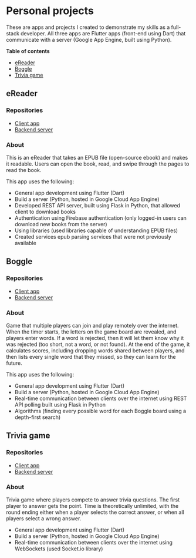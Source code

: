 # Personal projects
These are apps and projects I created to demonstrate my skills as a full-stack developer. All three apps are Flutter apps (front-end using Dart) that communicate with a server (Google App Engine, built using Python).

**Table of contents**
 * [eReader](#ereader)
 * [Boggle](#boggle)
 * [Trivia game](#trivia-game)

## eReader

### Repositories
 * [Client app](https://github.com/TheOmnimax/ereader)
 * [Backend server](https://github.com/TheOmnimax/ebook-server)

### About

This is an eReader that takes an EPUB file (open-source ebook) and makes it readable. Users can open the book, read, and swipe through the pages to read the book.

This app uses the following:

 * General app development using Flutter (Dart)
 * Build a server (Python, hosted in Google Cloud App Engine)
 * Developed REST API server, built using Flask in Python, that allowed client to download books
 * Authentication using Firebase authentication (only logged-in users can download new books from the server)
 * Using libraries (used libraries capable of understanding EPUB files)
 * Created services epub parsing services that were not previously available

## Boggle

### Repositories
 * [Client app](https://github.com/TheOmnimax/boggle_flutter)
 * [Backend server](https://github.com/TheOmnimax/boggle-server)

### About

Game that multiple players can join and play remotely over the internet. When the timer starts, the letters on the game board are revealed, and players enter words. If a word is rejected, then it will let them know why it was rejected (too short, not a word, or not found). At the end of the game, it calculates scores, including dropping words shared between players, and then lists every single word that they missed, so they can learn for the future.

This app uses the following:

 * General app development using Flutter (Dart)
 * Build a server (Python, hosted in Google Cloud App Engine)
 * Real-time communication between clients over the internet using REST API polling built using Flask in Python
 * Algorithms (finding every possible word for each Boggle board using a depth-first search)

## Trivia game

### Repositories
 * [Client app](https://github.com/TheOmnimax/max-trivia)
 * [Backend server](https://github.com/TheOmnimax/trivia-server)

### About

Trivia game where players compete to answer trivia questions. The first player to answer gets the point. Time is theoretically unlimited, with the round ending either when a player selects the correct answer, or when all players select a wrong answer.

 * General app development using Flutter (Dart)
 * Build a server (Python, hosted in Google Cloud App Engine)
 * Real-time communication between clients over the internet using WebSockets (used Socket.io library)